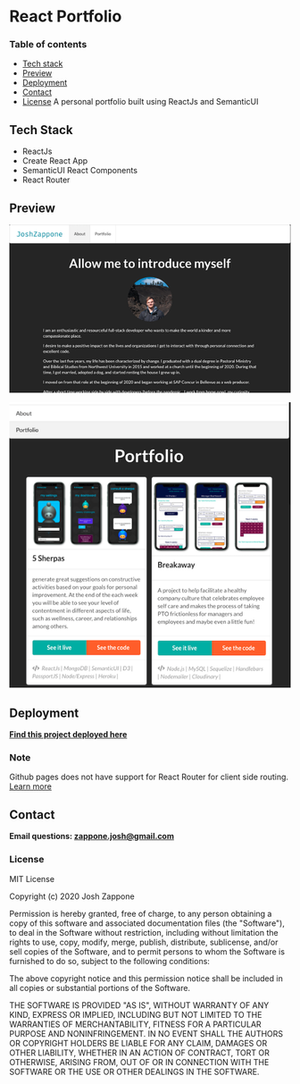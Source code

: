 # React Portfolio

### Table of contents

- [Tech stack](#tech-stack)
- [Preview](#preview)
- [Deployment](#deployment)
- [Contact](#contact)
- [License](#license)
  A personal portfolio built using ReactJs and SemanticUI

## Tech Stack

- ReactJs
- Create React App
- SemanticUI React Components
- React Router

## Preview

![screenshot](demo/img1.png)

![screenshot](demo/img2.png)

## Deployment

**[Find this project deployed here](https://zapponejosh.github.io/portfolio-3)**

### Note

Github pages does not have support for React Router for client side routing. [Learn more](https://create-react-app.dev/docs/deployment/#github-pages)

## Contact

**Email questions: [zappone.josh@gmail.com](mailto:zappone.josh@gmail.com)**

### License

MIT License

Copyright (c) 2020 Josh Zappone

Permission is hereby granted, free of charge, to any person obtaining a copy
of this software and associated documentation files (the "Software"), to deal
in the Software without restriction, including without limitation the rights
to use, copy, modify, merge, publish, distribute, sublicense, and/or sell
copies of the Software, and to permit persons to whom the Software is
furnished to do so, subject to the following conditions:

The above copyright notice and this permission notice shall be included in all
copies or substantial portions of the Software.

THE SOFTWARE IS PROVIDED "AS IS", WITHOUT WARRANTY OF ANY KIND, EXPRESS OR
IMPLIED, INCLUDING BUT NOT LIMITED TO THE WARRANTIES OF MERCHANTABILITY,
FITNESS FOR A PARTICULAR PURPOSE AND NONINFRINGEMENT. IN NO EVENT SHALL THE
AUTHORS OR COPYRIGHT HOLDERS BE LIABLE FOR ANY CLAIM, DAMAGES OR OTHER
LIABILITY, WHETHER IN AN ACTION OF CONTRACT, TORT OR OTHERWISE, ARISING FROM,
OUT OF OR IN CONNECTION WITH THE SOFTWARE OR THE USE OR OTHER DEALINGS IN THE
SOFTWARE.
